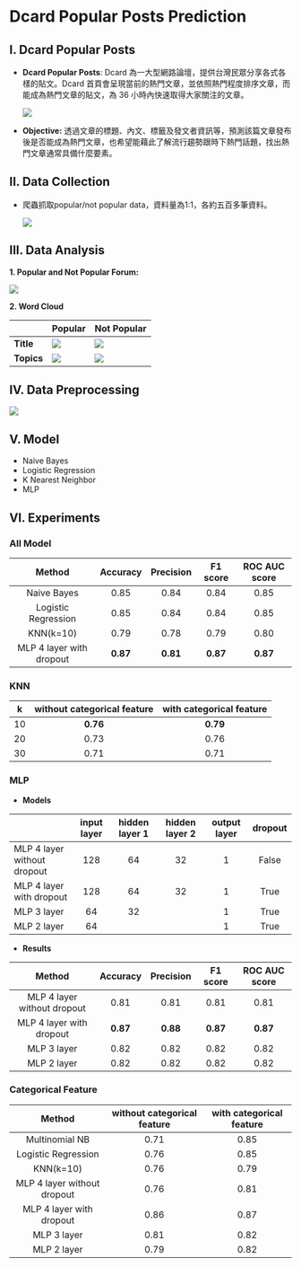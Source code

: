 # Dcard Popular Posts Prediction
## I. Dcard Popular Posts
* **Dcard Popular Posts**: Dcard 為一大型網路論壇，提供台灣民眾分享各式各樣的貼文。Dcard 首頁會呈現當前的熱門文章，並依照熱門程度排序文章，而能成為熱門文章的貼文，為 36 小時內快速取得大家關注的文章。

    ![](https://i.imgur.com/8pa7wUQ.png)
    
* **Objective:** 透過文章的標題、內文、標籤及發文者資訊等，預測該篇文章發布後是否能成為熱門文章，也希望能藉此了解流行趨勢跟時下熱門話題，找出熱門文章通常具備什麼要素。
## II. Data Collection
* 爬蟲抓取popular/not popular data，資料量為1:1，各約五百多筆資料。

    ![](https://i.imgur.com/su1fRg1.png)

## III. Data Analysis
**1. Popular and Not Popular Forum:**

![](https://i.imgur.com/NtGwjht.png)

**2. Word Cloud**



|        | Popular | Not Popular |
| ------ | ------- | ----------- |
| **Title**  |    ![](https://i.imgur.com/Ogq6eBZ.png) | ![](https://i.imgur.com/37b0plv.png)
| **Topics** |![](https://i.imgur.com/A2cifFI.png)| ![](https://i.imgur.com/rqQFKDf.png)|

## IV. Data Preprocessing

![](https://i.imgur.com/ya0ekNb.jpg)

## V. Model
* Naive Bayes
* Logistic Regression
* K Nearest Neighbor
* MLP

## VI. Experiments
### All Model

|          Method          | Accuracy | Precision | F1 score | ROC AUC score |
|:------------------------:|:--------:|:---------:|:--------:|:-------------:|
|        Naive Bayes       |   0.85   |    0.84   |   0.84   |      0.85     |
|    Logistic Regression   |   0.85   |    0.84   |   0.84   |      0.85     |
|         KNN(k=10)        |   0.79   |    0.78   |   0.79   |      0.80     |
| MLP 4 layer with dropout | **0.87** |  **0.81** | **0.87** |    **0.87**   |

### KNN
|  k | without  categorical feature | with  categorical feature |
|:--:|:----------------------------:|:-------------------------:|
| 10 |           **0.76**           |          **0.79**         |
| 20 |             0.73             |            0.76           |
| 30 |             0.71             |            0.71           |

### MLP
* **Models**

|                             | input layer | hidden layer 1 | hidden layer 2 | output layer | dropout |
|-----------------------------|:-----------:|:--------------:|:--------------:|:------------:|:-------:|
| MLP 4 layer without dropout |     128     |       64       |       32       |       1      |  False  |
|  MLP 4 layer  with dropout  |     128     |       64       |       32       |       1      |   True  |
|         MLP 3 layer         |      64     |       32       |                |       1      |   True  |
|         MLP 2 layer         |      64     |                |                |       1      |   True  |

* **Results**

|            Method           | Accuracy | Precision | F1 score | ROC AUC score |
|:---------------------------:|:--------:|:---------:|:--------:|:-------------:|
| MLP 4 layer without dropout |   0.81   |    0.81   |   0.81   |      0.81     |
|   MLP 4 layer with dropout  | **0.87** |  **0.88** | **0.87** |    **0.87**   |
|         MLP 3 layer         |   0.82   |    0.82   |   0.82   |      0.82     |
|         MLP 2 layer         |   0.82   |    0.82   |   0.82   |      0.82     |

### Categorical Feature

|            Method           | without  categorical feature | with  categorical feature |
|:---------------------------:|:----------------------------:|:-------------------------:|
|        Multinomial NB       |             0.71             |            0.85           |
|     Logistic Regression     |             0.76             |            0.85           |
|          KNN(k=10)          |             0.76             |            0.79           |
| MLP 4 layer without dropout |             0.76             |            0.81           |
|   MLP 4 layer with dropout  |             0.86             |            0.87           |
|         MLP 3 layer         |             0.81             |            0.82           |
|         MLP 2 layer         |             0.79             |            0.82           |




